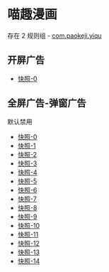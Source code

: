# 喵趣漫画

存在 2 规则组 - [com.paokeji.yiqu](/src/apps/com.paokeji.yiqu.ts)

## 开屏广告

- [快照-0](https://i.gkd.li/import/14339122)

## 全屏广告-弹窗广告

默认禁用

- [快照-0](https://i.gkd.li/import/13830354)
- [快照-1](https://i.gkd.li/import/13842716)
- [快照-2](https://i.gkd.li/import/13842966)
- [快照-3](https://i.gkd.li/import/13839432)
- [快照-4](https://i.gkd.li/import/13839519)
- [快照-5](https://i.gkd.li/import/13810767)
- [快照-6](https://i.gkd.li/import/13830798)
- [快照-7](https://i.gkd.li/import/13810150)
- [快照-8](https://i.gkd.li/import/13829749)
- [快照-9](https://i.gkd.li/import/13809737)
- [快照-10](https://i.gkd.li/import/13809578)
- [快照-11](https://i.gkd.li/import/13809629)
- [快照-12](https://i.gkd.li/import/13829312)
- [快照-13](https://i.gkd.li/import/13837855)
- [快照-14](https://i.gkd.li/import/13984949)

